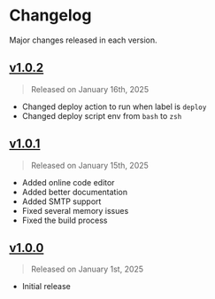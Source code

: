 # Changelog

Major changes released in each version.

## [v1.0.2](https://github.com/asleepace/asleepace.com/releases/tag/v1.0.2)

> Released on January 16th, 2025

- Changed deploy action to run when label is `deploy`
- Changed deploy script env from `bash` to `zsh`

## [v1.0.1](https://github.com/asleepace/asleepace.com/releases/tag/v1.0.1)

> Released on January 15th, 2025

- Added online code editor
- Added better documentation
- Added SMTP support
- Fixed several memory issues
- Fixed the build process

## [v1.0.0](https://github.com/asleepace/asleepace.com/releases/tag/v1.0.0)

> Released on January 1st, 2025

- Initial release

